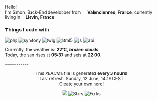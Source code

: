 <p>Hello !</br> I'm Simon, Back-End developper from <img src="https://cdn-icons-png.flaticon.com/512/197/197560.png" width="13"/> <b>Valenciennes, France</b>, currently living in <img src="https://cdn-icons-png.flaticon.com/512/197/197560.png" width="13"/><b>Lievin, France</b></p>
<h3>Things I code with</h3>
<p>
	<img alt="php" src="https://img.shields.io/badge/-PHP-7175AA?style=flat&logo=php&logoColor=white" />
	<img alt="symfony" src="https://img.shields.io/badge/-Symfony-027BB9?style=flat&logo=symfony&logoColor=white" />
	<img alt="twig" src="https://img.shields.io/badge/-twig-B6C927?style=flat" />
	<img alt="html5" src="https://img.shields.io/badge/-HTML5-E34F26?style=flat&logo=html5&logoColor=white" />
	<img alt="js" src="https://img.shields.io/badge/-javascript-EFD81D?style=flat&logo=javascript&logoColor=white" />
	<img alt="api" src="https://img.shields.io/badge/-API-2FC1C1?style=flat" />
</p>
<p>
Currently, the weather is: <b> 22°C, <i>broken clouds</i></b>
</br>Today, the sun rises at <b>05:37</b> and sets at <b>22:00</b>.
</p>
------------
<p align="center">This <i>README</i> file is generated <b>every 3 hours</b>!</br>Last refresh: Sunday, 12 June, 14:19 CEST<br /><a href="https://medium.com/@th.guibert/how-to-create-a-self-updating-readme-md-for-your-github-profile-f8b05744ca91">Create your own here!</a></p>
<p align="center"><img src="https://github.com/DarkChyper/DarkChyper/workflows/README%20build/badge.svg" /> <img alt="Stars" src="https://img.shields.io/github/stars/DarkChyper/DarkChyper?style=flat-square&labelColor=343b41"/> <img alt="Forks" src="https://img.shields.io/github/forks/DarkChyper/DarkChyper?style=flat-square&labelColor=343b41"/></p>
